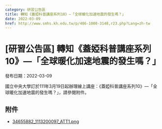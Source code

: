```yaml
---
category: 研習公告區
title: 轉知《蓋婭科普講座系列10》—「全球暖化加速地震的發生嗎？」
date: 2022-03-09
href: http://www.smhs.kh.edu.tw/p/406-1000-3148,r23.php?Lang=zh-tw
---
```


# [研習公告區] 轉知《蓋婭科普講座系列10》—「全球暖化加速地震的發生嗎？」

發布日期：2022-03-09

國立中央大學訂於111年3月19日起辦理線上講座：《蓋婭科普講座系列10》—「全球暖化加速地震的發生嗎？」，請參閱附件。

## 附件

- [34655882_1113200097_ATT1.png](https://www.smhs.kh.edu.tw/var/file/0/1000/attach/44/pta_2918_8096966_11817.png)
